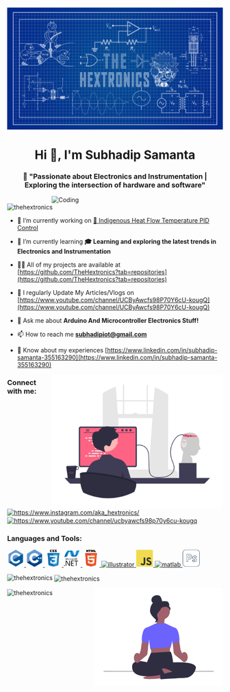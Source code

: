 ![logo](https://github.com/TheHextronics/TheHextronics/blob/main/youtube%20grid%20Banner%20template.gif)
<h1 align="center">Hi 👋, I'm Subhadip Samanta</h1>
<h3 align="center">🚀 "Passionate about Electronics and Instrumentation | Exploring the intersection of hardware and software"</h3>

<img align="right" alt="Coding" width="400" src="https://media2.giphy.com/media/lP8xu5t2DLGG045H8F/giphy.gif?cid=6c09b952apjz9jp8i3r8z794dizyoczjv1ar8kcejnrrj7f0&ep=v1_internal_gif_by_id&rid=giphy.gif&ct=s">
<p align="left"> <img src="https://komarev.com/ghpvc/?username=thehextronics&label=Profile%20views&color=0e75b6&style=flat" alt="thehextronics" /> </p>

- 🔭 I’m currently working on [🚀 Indigenous Heat Flow Temperature PID Control](https://github.com/TheHextronics/Indigenous-Heat-Flow-Temperature-Control.git)

- 🌱 I’m currently learning **🎓 Learning and exploring the latest trends in Electronics and Instrumentation**

- 👨‍💻 All of my projects are available at [https://github.com/TheHextronics?tab=repositories](https://github.com/TheHextronics?tab=repositories)

- 📝 I regularly Update My Articles/Vlogs on [https://www.youtube.com/channel/UCByAwcfs98P70Y6cU-kougQ](https://www.youtube.com/channel/UCByAwcfs98P70Y6cU-kougQ)

- 💬 Ask me about **Arduino And Microcontroller Electronics Stuff!**

- 📫 How to reach me **subhadipiot@gmail.com**

- 📄 Know about my experiences [https://www.linkedin.com/in/subhadip-samanta-355163290](https://www.linkedin.com/in/subhadip-samanta-355163290)

<img align="right" alt="Coding1" width="400" src="https://github.com/TheHextronics/TheHextronics/blob/main/firmware.png">

<h3 align="left">Connect with me:</h3>
<p align="left">
<a href="https://www.instagram.com/aka_hextronics" target="blank"><img align="center" src="https://raw.githubusercontent.com/rahuldkjain/github-profile-readme-generator/master/src/images/icons/Social/instagram.svg" alt="https://www.instagram.com/aka_hextronics/" height="30" width="40" /></a>
<a href="https://www.youtube.com/@Thehextronics" target="blank"><img align="center" src="https://raw.githubusercontent.com/rahuldkjain/github-profile-readme-generator/master/src/images/icons/Social/youtube.svg" alt="https://www.youtube.com/channel/ucbyawcfs98p70y6cu-kougq" height="30" width="40" /></a>
</p>

<h3 align="left">Languages and Tools:</h3>
<p align="left"> <a href="https://www.cprogramming.com/" target="_blank" rel="noreferrer"> <img src="https://raw.githubusercontent.com/devicons/devicon/master/icons/c/c-original.svg" alt="c" width="40" height="40"/> </a> <a href="https://www.w3schools.com/cpp/" target="_blank" rel="noreferrer"> <img src="https://raw.githubusercontent.com/devicons/devicon/master/icons/cplusplus/cplusplus-original.svg" alt="cplusplus" width="40" height="40"/> </a> <a href="https://www.w3schools.com/css/" target="_blank" rel="noreferrer"> <img src="https://raw.githubusercontent.com/devicons/devicon/master/icons/css3/css3-original-wordmark.svg" alt="css3" width="40" height="40"/> </a> <a href="https://dotnet.microsoft.com/" target="_blank" rel="noreferrer"> <img src="https://raw.githubusercontent.com/devicons/devicon/master/icons/dot-net/dot-net-original-wordmark.svg" alt="dotnet" width="40" height="40"/> </a> <a href="https://www.w3.org/html/" target="_blank" rel="noreferrer"> <img src="https://raw.githubusercontent.com/devicons/devicon/master/icons/html5/html5-original-wordmark.svg" alt="html5" width="40" height="40"/> </a> <a href="https://www.adobe.com/in/products/illustrator.html" target="_blank" rel="noreferrer"> <img src="https://www.vectorlogo.zone/logos/adobe_illustrator/adobe_illustrator-icon.svg" alt="illustrator" width="40" height="40"/> </a> <a href="https://developer.mozilla.org/en-US/docs/Web/JavaScript" target="_blank" rel="noreferrer"> <img src="https://raw.githubusercontent.com/devicons/devicon/master/icons/javascript/javascript-original.svg" alt="javascript" width="40" height="40"/> </a> <a href="https://www.mathworks.com/" target="_blank" rel="noreferrer"> <img src="https://upload.wikimedia.org/wikipedia/commons/2/21/Matlab_Logo.png" alt="matlab" width="40" height="40"/> </a> <a href="https://www.photoshop.com/en" target="_blank" rel="noreferrer"> <img src="https://raw.githubusercontent.com/devicons/devicon/master/icons/photoshop/photoshop-line.svg" alt="photoshop" width="40" height="40"/> </a> </p>


<p><img align="left" src="https://github-readme-stats.vercel.app/api/top-langs?username=thehextronics&show_icons=true&locale=en&layout=compact" alt="thehextronics" /></p>

<p>&nbsp;<img align="center" src="https://github-readme-stats.vercel.app/api?username=thehextronics&show_icons=true&locale=en" alt="thehextronics" /></p>

<img align="right" alt="Coding2" width="300" src="https://github.com/TheHextronics/TheHextronics/blob/main/undraw_mindfulness_v3lv.png">

<p><img align="center" src="https://github-readme-streak-stats.herokuapp.com/?user=thehextronics&" alt="thehextronics" /></p>


